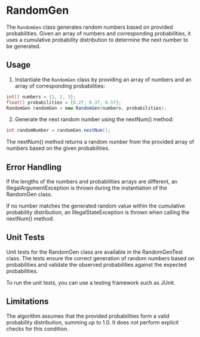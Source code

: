 # RandomGen

The `RandomGen` class generates random numbers based on provided probabilities. Given an array of numbers and corresponding probabilities, it uses a cumulative probability distribution to determine the next number to be generated.

## Usage

1. Instantiate the `RandomGen` class by providing an array of numbers and an array of corresponding probabilities:

```java
int[] numbers = {1, 2, 3};
float[] probabilities = {0.2f, 0.3f, 0.5f};
RandomGen randomGen = new RandomGen(numbers, probabilities);
```

2. Generate the next random number using the nextNum() method:
```java
int randomNumber = randomGen.nextNum();
```

The nextNum() method returns a random number from the provided array of numbers based on the given probabilities.

## Error Handling
If the lengths of the numbers and probabilities arrays are different, an IllegalArgumentException is thrown during the instantiation of the RandomGen class.

If no number matches the generated random value within the cumulative probability distribution, an IllegalStateException is thrown when calling the nextNum() method.

## Unit Tests
Unit tests for the RandomGen class are available in the RandomGenTest class. The tests ensure the correct generation of random numbers based on probabilities and validate the observed probabilities against the expected probabilities.

To run the unit tests, you can use a testing framework such as JUnit.

## Limitations
The algorithm assumes that the provided probabilities form a valid probability distribution, summing up to 1.0. It does not perform explicit checks for this condition.
